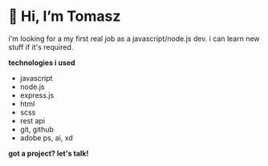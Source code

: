 <h1>👋 Hi, I’m Tomasz</h1>
i'm looking for a my first real job as a javascript/node.js dev. i can learn new stuff if it's required.

<b>technologies i used</b>

<ul>
  <li>javascript</li>
  <li>node.js</li>
  <li>express.js</li>
  <li>html</li>
  <li>scss</li>
  <li>rest api</li>
  <li>git, github</li>
  <li>adobe ps, ai, xd</li>
</ul>

<b>got a project? let's talk!</b>
